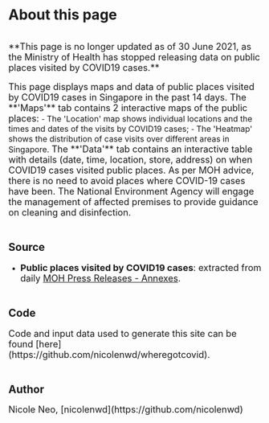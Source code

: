 # **About this page**
<br>
<span style="font-size:18px">
**This page is no longer updated as of 30 June 2021, as the Ministry of Health has stopped releasing data on public places visited by COVID19 cases.**
</span>
<br><br>

<span style="font-size:18px">
This page displays maps and data of public places visited by COVID19 cases in Singapore in the past 14 days.
</span>

<span style="font-size:18px">
The **'Maps'** tab contains 2 interactive maps of the public places:
</span>
- <span style="font-size:16px"> The 'Location' map shows individual locations and the times and dates of the visits by COVID19 cases; </span>
- <span style="font-size:16px"> The 'Heatmap' shows the distribution of case visits over different areas in Singapore. </span>

<span style="font-size:18px">
The **'Data'** tab contains an interactive table with details (date, time, location, store, address) on when COVID19 cases visited public places. 
</span>

<span style="font-size:18px">
As per MOH advice, there is no need to avoid places where COVID-19 cases have been. The National Environment Agency will engage the management of affected premises to provide guidance on cleaning and disinfection. 
</span>
<br><br>


## **Source**
- <span style="font-size:18px">**Public places visited by COVID19 cases**: extracted from daily [MOH Press Releases - Annexes](https://www.moh.gov.sg/news-highlights).</span>
<br><br>

## **Code**
<span style="font-size:18px">
Code and input data used to generate this site can be found [here](https://github.com/nicolenwd/wheregotcovid).</span>
<br><br>


## **Author**
<span style="font-size:18px">
Nicole Neo, [nicolenwd](https://github.com/nicolenwd)
</span>
<br><br>